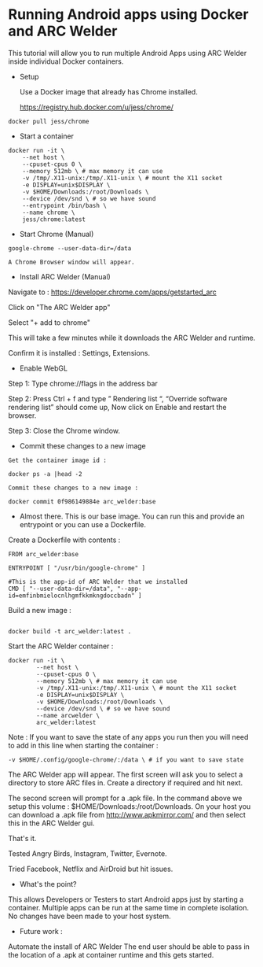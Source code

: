 # Running Android apps using Docker and ARC Welder

This tutorial will allow you to run multiple Android Apps using ARC Welder inside individual Docker containers.

 * Setup

   Use a Docker image that already has Chrome installed.

   https://registry.hub.docker.com/u/jess/chrome/

```
docker pull jess/chrome
```

 * Start a container

```
docker run -it \
	--net host \
	--cpuset-cpus 0 \ 
	--memory 512mb \ # max memory it can use
	-v /tmp/.X11-unix:/tmp/.X11-unix \ # mount the X11 socket
	-e DISPLAY=unix$DISPLAY \
	-v $HOME/Downloads:/root/Downloads \
	--device /dev/snd \ # so we have sound
  	--entrypoint /bin/bash \
	--name chrome \
	jess/chrome:latest

```

 * Start Chrome (Manual)

```
google-chrome --user-data-dir=/data

A Chrome Browser window will appear.
```

 * Install ARC Welder (Manual)

Navigate to :
https://developer.chrome.com/apps/getstarted_arc

Click on "The ARC Welder app"

Select "+ add to chrome"

This will take a few minutes while it downloads the ARC Welder and runtime.

Confirm it is installed : Settings, Extensions.

 * Enable WebGL

Step 1: Type chrome://flags in the address bar

Step 2: Press Ctrl + f and type ” Rendering list “, “Override software rendering list” should come up, Now click on Enable and restart the browser.

Step 3: Close the Chrome window.  

 * Commit these changes to a new image

```
Get the container image id : 

docker ps -a |head -2

Commit these changes to a new image :

docker commit 0f986149884e arc_welder:base
```

 * Almost there.  This is our base image.  You can run this and provide an entrypoint or you can use a Dockerfile. 

Create a Dockerfile with contents : 

```
FROM arc_welder:base

ENTRYPOINT [ "/usr/bin/google-chrome" ]

#This is the app-id of ARC Welder that we installed 
CMD [ "--user-data-dir=/data", "--app-id=emfinbmielocnlhgmfkkmkngdoccbadn" ]

```

Build a new image :

```

docker build -t arc_welder:latest .

```

Start the ARC Welder container :

```
docker run -it \
        --net host \
        --cpuset-cpus 0 \
        --memory 512mb \ # max memory it can use
        -v /tmp/.X11-unix:/tmp/.X11-unix \ # mount the X11 socket
        -e DISPLAY=unix$DISPLAY \
        -v $HOME/Downloads:/root/Downloads \
        --device /dev/snd \ # so we have sound
        --name arcwelder \
        arc_welder:latest

```

Note : If you want to save the state of any apps you run then you will need to add in this line when starting the container :

```
-v $HOME/.config/google-chrome/:/data \ # if you want to save state

```
The ARC Welder app will appear.  The first screen will ask you to select a directory to store ARC files in.  Create a directory if required and hit next.

The second screen will prompt for a .apk file.  In the command above we setup this volume : $HOME/Downloads:/root/Downloads.  On your host you can download a .apk file from http://www.apkmirror.com/ and then select this in the ARC Welder gui.

That's it.  

Tested Angry Birds, Instagram, Twitter, Evernote. 

Tried Facebook, Netflix and AirDroid but hit issues. 

 * What's the point? 

This allows Developers or Testers to start Android apps just by starting a container.  Multiple apps can be run at the same time in complete isolation.  No changes have been made to your host system. 

 * Future work :

Automate the install of ARC Welder 
The end user should be able to pass in the location of a .apk at container runtime and this gets started.
